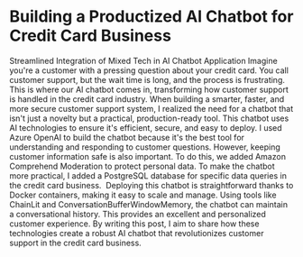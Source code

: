 # Building a Productized AI Chatbot for Credit Card Business
Streamlined Integration of Mixed Tech in AI Chatbot Application
Imagine you're a customer with a pressing question about your credit card. You call customer support, but the wait time is long, and the process is frustrating. This is where our AI chatbot comes in, transforming how customer support is handled in the credit card industry.
When building a smarter, faster, and more secure customer support system, I realized the need for a chatbot that isn't just a novelty but a practical, production-ready tool. This chatbot uses AI technologies to ensure it's efficient, secure, and easy to deploy.
I used Azure OpenAI to build the chatbot because it's the best tool for understanding and responding to customer questions. However, keeping customer information safe is also important. To do this, we added Amazon Comprehend Moderation to protect personal data.
To make the chatbot more practical, I added a PostgreSQL database for specific data queries in the credit card business. 
Deploying this chatbot is straightforward thanks to Docker containers, making it easy to scale and manage. Using tools like ChainLit and ConversationBufferWindowMemory, the chatbot can maintain a conversational history. This provides an excellent and personalized customer experience.
By writing this post, I aim to share how these technologies create a robust AI chatbot that revolutionizes customer support in the credit card business.
